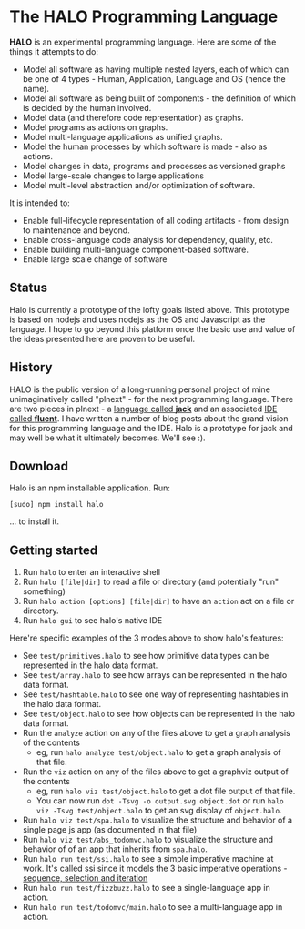 The HALO Programming Language
==============================

**HALO** is an experimental programming language. Here are some of the things it attempts to do:

* Model all software as having multiple nested layers, each of which can be one of 4 types - Human, Application, Language and OS (hence the name).
* Model all software as being built of components - the definition of which is decided by the human involved.
* Model data (and therefore code representation) as graphs.
* Model programs as actions on graphs.
* Model multi-language applications as unified graphs.
* Model the human processes by which software is made - also as actions.
* Model changes in data, programs and processes as versioned graphs
* Model large-scale changes to large applications
* Model multi-level abstraction and/or optimization of software.

It is intended to:

* Enable full-lifecycle representation of all coding artifacts - from design to maintenance and beyond.
* Enable cross-language code analysis for dependency, quality, etc.
* Enable building multi-language component-based software.
* Enable large scale change of software

Status
------
Halo is currently a prototype of the lofty goals listed above. This prototype is based on nodejs and uses nodejs as the OS and Javascript as the language. I hope to go beyond this platform once the basic use and value of the ideas presented here are proven to be useful.

History
-------
HALO is the public version of a long-running personal project of mine unimaginatively called "plnext" - for the next programming language. There are two pieces in plnext - a [language called **jack**](http://tbd) and an associated [IDE called **fluent**](http://tbd). I have written a number of blog posts about the grand vision for this programming language and the IDE. Halo is a prototype for jack and may well be what it ultimately becomes. We'll see :).

Download
--------
Halo is an npm installable application. Run:

	[sudo] npm install halo

... to install it.

Getting started
---------------

1. Run `halo` to enter an interactive shell
2. Run `halo [file|dir]` to read a file or directory (and potentially "run" something)
3. Run `halo action [options] [file|dir]` to have an `action` act on a file or directory.
4. Run `halo gui` to see halo's native IDE

Here're specific examples of the 3 modes above to show halo's features:

* See `test/primitives.halo` to see how primitive data types can be represented in the halo data format.
* See `test/array.halo` to see how arrays can be represented in the halo data format.
* See `test/hashtable.halo` to see one way of representing hashtables in the halo data format.
* See `test/object.halo` to see how objects can be represented in the halo data format.
* Run the `analyze` action on any of the files above to get a graph analysis of the contents
	* eg, run `halo analyze test/object.halo` to get a graph analysis of that file.
* Run the `viz` action on any of the files above to get a graphviz output of the contents
	* eg, run `halo viz test/object.halo` to get a dot file output of that file.
	* You can now run `dot -Tsvg -o output.svg object.dot` or run `halo viz -Tsvg test/object.halo` to get an svg display of `object.halo`.
* Run `halo viz test/spa.halo` to visualize the structure and behavior of a single page js app (as documented in that file)
* Run `halo viz test/abs_todomvc.halo` to visualize the structure and behavior of of an app that inherits from `spa.halo`.
* Run `halo run test/ssi.halo` to see a simple imperative machine at work. It's called ssi since it models the 3 basic imperative operations - [sequence, selection and iteration](http://tbd)
* Run `halo run test/fizzbuzz.halo` to see a single-language app in action.
* Run `halo run test/todomvc/main.halo` to see a multi-language app in action.
